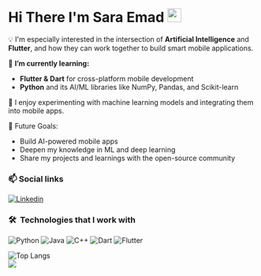 <h1>
  Hi There I'm Sara Emad 
  <img src="https://media.giphy.com/media/hvRJCLFzcasrR4ia7z/giphy.gif" width="28">
</h1>
<p>
💡 I'm especially interested in the intersection of <strong>Artificial Intelligence</strong> and <strong>Flutter</strong>, and how they can work together to build smart mobile applications.

</p>

🔭 <strong>I’m currently learning:</strong>
- <strong>Flutter & Dart</strong> for cross-platform mobile development  
- <strong>Python</strong> and its AI/ML libraries like NumPy, Pandas, and Scikit-learn

🤖 I enjoy experimenting with machine learning models and integrating them into mobile apps.

🎯 Future Goals:
- Build AI-powered mobile apps  
- Deepen my knowledge in ML and deep learning  
- Share my projects and learnings with the open-source community

  
###  📫 Social links
<p>
<a href="https://www.linkedin.com/in/sara-emad-80ab88307/"><img
    src="https://img.shields.io/badge/-Linkedin-0072b1?style=flat&logo=linkedin&logoColor=white" alt="Linkedin"></a>
</p>

### 🛠 &nbsp;Technologies that I work with
![Python](https://img.shields.io/badge/-Python-000000?style=flat&logo=python)
![Java](https://img.shields.io/badge/-Java-000000?style=flat&logo=java)
![C++](https://img.shields.io/badge/-C++-000000?style=flat&logo=c%2b%2b)
![Dart](https://img.shields.io/badge/-Dart-000000?style=flat&logo=dart)
![Flutter](https://img.shields.io/badge/-Flutter-000000?style=flat&logo=flutter)

<!-- ![Top Langs](https://github-readme-stats.vercel.app/api/top-langs/?username=mohamedelkashef15&hide_progress=true) -->
![Top Langs](https://github-readme-stats.vercel.app/api/top-langs/?username=SaraEmad211&layout=compact)
<br>
<a href="https://komarev.com/ghpvc/?username=SaraEmad211&style=for-the-badge">
    <img src="https://komarev.com/ghpvc/?username=SaraEmad211&style=for-the-badge">
</a>
